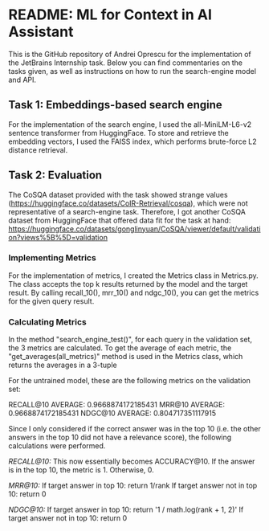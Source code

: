 # README: ML for Context in AI Assistant

This is the GitHub repository of Andrei Oprescu for the implementation of the JetBrains Internship task.
Below you can find commentaries on the tasks given, as well as instructions on how to run the search-engine model and API.

## Task 1: Embeddings-based search engine

For the implementation of the search engine, I used the all-MiniLM-L6-v2 sentence transformer from HuggingFace. 
To store and retrieve the embedding vectors, I used the FAISS index, which performs brute-force L2 distance retrieval.


## Task 2: Evaluation

The CoSQA dataset provided with the task showed strange values (https://huggingface.co/datasets/CoIR-Retrieval/cosqa), which were not representative of a search-engine task.
Therefore, I got another CoSQA dataset from HuggingFace that offered data fit for the task at hand:
https://huggingface.co/datasets/gonglinyuan/CoSQA/viewer/default/validation?views%5B%5D=validation

### Implementing Metrics

For the implementation of metrics, I created the Metrics class in Metrics.py. The class accepts the top k results returned by the model and the target result.
By calling recall_10(), mrr_10() and ndgc_10(), you can get the metrics for the given query result.

### Calculating Metrics

In the method "search_engine_test()", for each query in the validation set, the 3 metrics are calculated.
To get the average of each metric, the "get_averages(all_metrics)" method is used in the Metrics class, which returns the averages in a 3-tuple

For the untrained model, these are the following metrics on the validation set:

RECALL@10 AVERAGE: 0.9668874172185431
MRR@10 AVERAGE: 0.9668874172185431
NDGC@10 AVERAGE: 0.804717351117915

Since I only considered if the correct answer was in the top 10 (i.e. the other answers in the top 10 did not have a relevance score), the following calculations were performed.

*RECALL@10:* This now essentially becomes ACCURACY@10. 
If the answer is in the top 10, the metric is 1. 
Otherwise, 0.

*MRR@10:*
If target answer in top 10: return 1/rank
If target answer not in top 10: return 0

*NDGC@10:*
If target answer in top 10: return '1 / math.log(rank + 1, 2)'
If target answer not in top 10: return 0
